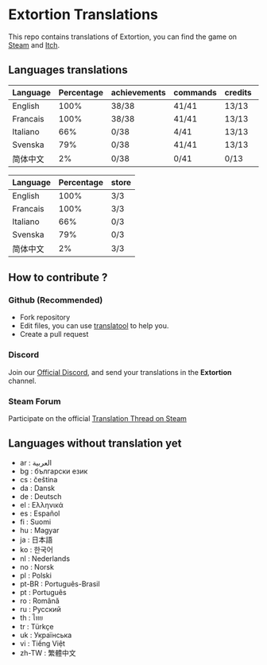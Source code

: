 # Extortion Translations

This repo contains translations of Extortion, you can find the game on [Steam](https://store.steampowered.com/app/1299430/Extortion/) and [Itch](https://elanis.itch.io/extortion).

## Languages translations

 |	Language |	Percentage |	achievements |	commands |	credits |	menu |	scripts |
 |	--- |	--- |	--- |	--- |	--- |	--- |	--- |
 |	English |	100% |	38/38 |	41/41 |	13/13 |	17/17 |	79/79 |
 |	Francais |	100% |	38/38 |	41/41 |	13/13 |	17/17 |	79/79 |
 |	Italiano |	66% |	0/38 |	4/41 |	13/13 |	7/17 |	102/79 |
 |	Svenska |	79% |	0/38 |	41/41 |	13/13 |	17/17 |	79/79 |
 |	简体中文 |	2% |	0/38 |	0/41 |	0/13 |	0/17 |	0/79 |


 |	Language |	Percentage |	store |
 |	--- |	--- |	--- |
 |	English |	100% |	3/3 |
 |	Francais |	100% |	3/3 |
 |	Italiano |	66% |	0/3 |
 |	Svenska |	79% |	0/3 |
 |	简体中文 |	2% |	3/3 |


## How to contribute ?

### Github (Recommended)

- Fork repository
- Edit files, you can use [translatool](https://github.com/Dysnomia-studio/translatool) to help you.
- Create a pull request

### Discord

Join our [Official Discord](https://discord.gg/c8aARey), and send your translations in the **Extortion** channel.

### Steam Forum

Participate on the official [Translation Thread on Steam](https://steamcommunity.com/app/1299430/discussions/0/3040481757532344134/)

## Languages without translation yet
- ar : العربية
- bg : български език
- cs : čeština
- da : Dansk
- de : Deutsch
- el : Ελληνικά
- es : Español
- fi : Suomi
- hu : Magyar
- ja : 日本語
- ko : 한국어
- nl : Nederlands
- no : Norsk
- pl : Polski
- pt-BR : Português-Brasil
- pt : Português
- ro : Română
- ru : Русский
- th : ไทย
- tr : Türkçe
- uk : Українська
- vi : Tiếng Việt
- zh-TW : 繁體中文
